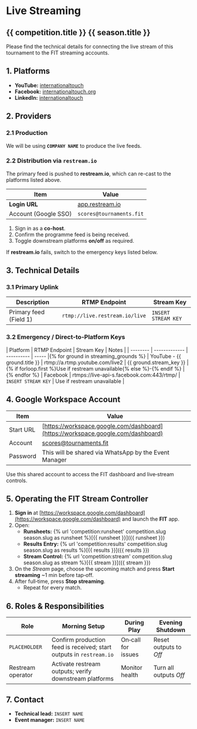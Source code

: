 # Live Streaming

## {{ competition.title }} {{ season.title }}

Please find the technical details for connecting the live stream of this tournament to the FIT streaming accounts.

## 1. Platforms

- **YouTube:** [internationaltouch](https://youtube.com/internationaltouch)
- **Facebook:** [internationaltouch.org](https://www.facebook.com/internationaltouch.org)
- **LinkedIn:** [internationaltouch](https://www.linkedin.com/company/internationaltouch)

## 2. Providers

### 2.1 Production

We will be using **`COMPANY NAME`** to produce the live feeds.

### 2.2 Distribution via `restream.io`

The primary feed is pushed to **restream.io**, which can re-cast to the platforms listed above.

| Item                 | Value                                       |
| -------------------- | ------------------------------------------- |
| **Login URL**        | [app.restream.io](https://app.restream.io/) |
| Account (Google SSO) | `scores@tournaments.fit`                    |

1. Sign in as a **co-host**.
2. Confirm the programme feed is being received.
3. Toggle downstream platforms **on/off** as required.

If **restream.io** fails, switch to the emergency keys listed below.

## 3. Technical Details

### 3.1 Primary Uplink

| Description            | RTMP Endpoint                  | Stream Key    |
| ---------------------- | ------------------------------ | ------------- |
| Primary feed (Field 1) | `rtmp://live.restream.io/live` | `INSERT STREAM KEY` |

### 3.2 Emergency / Direct-to-Platform Keys

| Platform | RTMP Endpoint | Stream Key | Notes |
| -------- | ------------- | ---------- | ----- |{% for ground in streaming_grounds %}
| YouTube - {{ ground.title }} | rtmp://a.rtmp.youtube.com/live2 | {{ ground.stream_key }} | {% if forloop.first %}Use if restream unavailable{% else %}-{% endif %} |{% endfor %}
| Facebook | rtmps://live-api-s.facebook.com:443/rtmp/ | `INSERT STREAM KEY` | Use if restream unavailable |

## 4. Google Workspace Account

| Item      | Value                                                                            |
| --------- | -------------------------------------------------------------------------------- |
| Start URL | [https://workspace.google.com/dashboard](https://workspace.google.com/dashboard) |
| Account   | scores@tournaments.fit                                                           |
| Password  | This will be shared via WhatsApp by the Event Manager                            |

Use this shared account to access the FIT dashboard and live‑stream controls.

## 5. Operating the FIT Stream Controller

1. **Sign in** at [https://workspace.google.com/dashboard](https://workspace.google.com/dashboard) and launch the **FIT** app.
2. Open:
   - **Runsheets:** {% url 'competition:runsheet' competition.slug season.slug as runsheet %}[{{ runsheet }}]({{ runsheet }})
   - **Results Entry:** {% url 'competition:results' competition.slug season.slug as results %}[{{ results }}]({{ results }})
   - **Stream Control:** {% url 'competition:stream' competition.slug season.slug as stream %}[{{ stream }}]({{ stream }})
3. On the _Stream_ page, choose the upcoming match and press **Start streaming** ~1 min before tap‑off.
4. After full‑time, press **Stop streaming**.
   - Repeat for every match.

## 6. Roles & Responsibilities

| Role              | Morning Setup                                                       | During Play        | Evening Shutdown       |
| ----------------- | ------------------------------------------------------------------- | ------------------ | ---------------------- |
| `PLACEHOLDER`     | Confirm production feed is received; start outputs in `restream.io` | On‑call for issues | Reset outputs to _Off_ |
| Restream operator | Activate restream outputs; verify downstream platforms              | Monitor health     | Turn all outputs _Off_ |

## 7. Contact

- **Technical lead:** `INSERT NAME`
- **Event manager:** `INSERT NAME`
